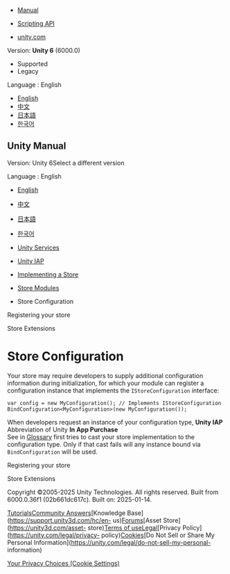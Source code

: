 [](https://docs.unity3d.com)

  * [Manual](../Manual/index.html)
  * [Scripting API](../ScriptReference/index.html)

  * [unity.com](https://unity.com/)

Version: **Unity 6** (6000.0)

  * Supported
  * Legacy

Language : English

  * [English](/Manual/UnityIAPModuleConfiguration.html)
  * [中文](/cn/current/Manual/UnityIAPModuleConfiguration.html)
  * [日本語](/ja/current/Manual/UnityIAPModuleConfiguration.html)
  * [한국어](/kr/current/Manual/UnityIAPModuleConfiguration.html)

[](https://docs.unity3d.com)

## Unity Manual

Version: Unity 6Select a different version

Language : English

  * [English](/Manual/UnityIAPModuleConfiguration.html)
  * [中文](/cn/current/Manual/UnityIAPModuleConfiguration.html)
  * [日本語](/ja/current/Manual/UnityIAPModuleConfiguration.html)
  * [한국어](/kr/current/Manual/UnityIAPModuleConfiguration.html)

  * [Unity Services](UnityServices.html)
  * [Unity IAP](UnityIAP.html)
  * [Implementing a Store](UnityIAPImplementingAStore.html)
  * [Store Modules](UnityIAPModules.html)
  * Store Configuration

[](UnityIAPModuleRegistration.html)

Registering your store

[](UnityIAPModuleExtension.html)

Store Extensions

# Store Configuration

Your store may require developers to supply additional configuration
information during initialization, for which your module can register a
configuration instance that implements the `IStoreConfiguration` interface:

    
    
    var config = new MyConfiguration(); // Implements IStoreConfiguration
    BindConfiguration<MyConfiguration>(new MyConfiguration());
    

When developers request an instance of your configuration type, **Unity IAP**
Abbreviation of Unity **In App Purchase**  
See in [Glossary](Glossary.html#UnityIAP) first tries to cast your store
implementation to the configuration type. Only if that cast fails will any
instance bound via `BindConfiguration` will be used.

[](UnityIAPModuleRegistration.html)

Registering your store

[](UnityIAPModuleExtension.html)

Store Extensions

Copyright ©2005-2025 Unity Technologies. All rights reserved. Built from
6000.0.36f1 (02b661dc617c). Built on: 2025-01-14.

[Tutorials](https://learn.unity.com/)[Community
Answers](https://answers.unity3d.com)[Knowledge
Base](https://support.unity3d.com/hc/en-
us)[Forums](https://forum.unity3d.com)[Asset Store](https://unity3d.com/asset-
store)[Terms of
use](https://docs.unity3d.com/Manual/TermsOfUse.html)[Legal](https://unity.com/legal)[Privacy
Policy](https://unity.com/legal/privacy-
policy)[Cookies](https://unity.com/legal/cookie-policy)[Do Not Sell or Share
My Personal Information](https://unity.com/legal/do-not-sell-my-personal-
information)

[Your Privacy Choices (Cookie Settings)](javascript:void\(0\);)


